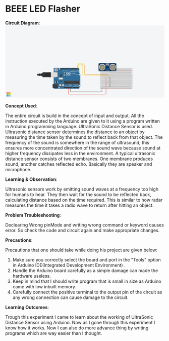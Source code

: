 # BEEE LED Flasher

**Circuit Diagram**:
![Exp7](https://github.com/akhilesh0421/BEEE_CU19/blob/master/png/UltraSonic%20Distance%20Sensor.png?raw=true)

**Concept Used**:

The entire circuit is build in the concept of input and output. All the instruction executed by the Arduino are given to it using a program written in Arduino programming language.
UltraSonic Distance Sensor is used. Ultrasonic distance sensor determines the distance to an object by measuring the time taken by the sound to reflect back from that object. The frequency of the sound is somewhere in the range of ultrasound, this ensures more concentrated direction of the sound wave because sound at higher frequency dissipates less in the environment. A typical ultrasonic distance sensor consists of two membranes. One membrane produces sound, another catches reflected echo. Basically they are speaker and microphone.

**Learning & Observation**:

Ultrasonic sensors work by emitting sound waves at a frequency too high for humans to hear. They then wait for the sound to be reflected back, calculating distance based on the time required. This is similar to how radar measures the time it takes a radio wave to return after hitting an object.

**Problem Troubleshooting**:

Declearing Wrong pinMode and writing wrong command or keyword causes error. So check the code and circuit again and make appropriate changes. 

**Precautions**:

Precautions that one should take while doing his project are given below:

1. Make sure you correctly select the board and port in the "Tools" option in Arduino IDE(Integrated Development Environment) .
2. Handle the Arduino board carefully as a simple damage can made the hardware useless.
3. Keep in mind that I should write program that is small in size as Arduino came with low inbuilt memory.
4. Carefully connect the positive terminal to the output pin of the circuit as any wrong connection can cause damage to the circuit.

**Learning Outcomes**:

Trough this experiment I came to learn about the working of UltraSonic Distance Sensor using Arduino. Now as I gone through this experiment I know how it works. Now I can also do more advance thing by writing programs which are way easier than I thought.
